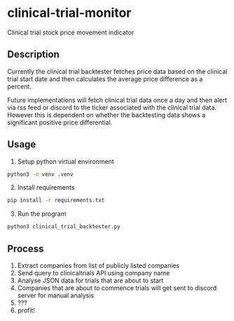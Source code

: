 # clinical-trial-monitor
Clinical trial stock price movement indicator

## Description

Currently the clinical trial backtester fetches price data based on the clinical trial start date and then calculates the average price difference as a percent.

Future implementations will fetch clinical trial data once a day and then alert via rss feed or discord to the ticker associated with the clinical trial data. However this is dependent on whether the backtesting data shows a significant positive price differential.

## Usage

1. Setup python virtual environment 

~~~bash
python3 -m venv .venv
~~~

2. Install requirements

~~~bash
pip install -r requirements.txt
~~~

3. Run the program

~~~bash
python3 clinical_trial_backtester.py
~~~

## Process

1. Extract companies from list of publicly listed companies
2. Send query to clinicaltrials API using company name
3. Analyse JSON data for trials that are about to start
4. Companies that are about to commence trials will get sent to discord server for manual analysis
5. ???
6. profit!
